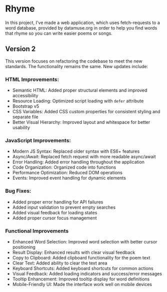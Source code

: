 # Rhyme

In this project, I've made a web application, which uses fetch-requests to a word database, provided by datamuse.org in order to help you find words that rhyme so you can write easier poems or songs.

## Version 2
This version focuses on refactoring the codebase to meet the new standards. The functionality remains the same.
New updates include:

### HTML Improvements:
- Semantic HTML: Added proper structural elements and improved accessibility
- Resource Loading: Optimized script loading with `defer` attribute
- Bootstrap v5
- CSS Variables: Added CSS custom properties for consistent styling and separate file
- Better Visual Hierarchy: Improved layout and whitespace for better usability

### JavaScript Improvements:
- Modern JS Syntax: Replaced older syntax with ES6+ features
- Async/Await: Replaced fetch request with more readable async/await
- Error Handling: Added error handling throughout the application
- Code Organization: Organized code into functions
- Performance Optimization: Reduced DOM operations
- Events: Improved event handling for dynamic elements

### Bug Fixes:
- Added proper error handling for API failures
- Added input validation to prevent empty searches
- Added visual feedback for loading states
- Added proper cursor focus management

### Functional Improvements

- Enhanced Word Selection: Improved word selection with better cursor positioning
- Result Display: Enhanced results with clear visual feedback
- Copy to Clipboard: Added clipboard functionality for the poem text
- Clear Text: Added ability to clear the text area
- Keyboard Shortcuts: Added keyboard shortcuts for common actions
- Visual Feedback: Added loading indicators and success/error messages
- Tooltip Enhancement: Improved tooltip display for word definitions
- Mobile-Friendly UI: Made the interface work well on mobile devices
